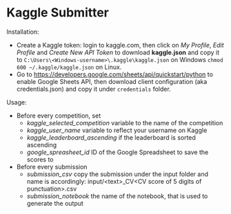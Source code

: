 Kaggle Submitter
================

Installation:
- Create a Kaggle token: login to kaggle.com, then click on _My Profile_, _Edit Profile_ and _Create New API Token_ to download __kaggle.json__ and copy it to
`C:\Users\<Windows-username>\.kaggle\kaggle.json` on Windows
`chmod 600 ~/.kaggle/kaggle.json` on Linux.
- Go to https://developers.google.com/sheets/api/quickstart/python to enable Google Sheets API, then download client configuration (aka credentials.json) and copy it under `credentials` folder.

Usage:
- Before every competition, set
    - _kaggle_selected_competition_ variable to the name of the competition
    - _kaggle_user_name_ variable to reflect your username on Kaggle
    - _kaggle_leaderboard_ascending_ if the leaderboard is sorted ascending
    - _google_spreasheet_id_ ID of the Google Spreadsheet to save the scores to
- Before every submission
    - _submission_csv_ copy the submission under the input folder and name is accordingly: input/&lt;text&gt;\_CV&lt;CV score of 5 digits of punctuation&gt;.csv
    - _submission_notebook_ the name of the notebook, that is used to generate the output